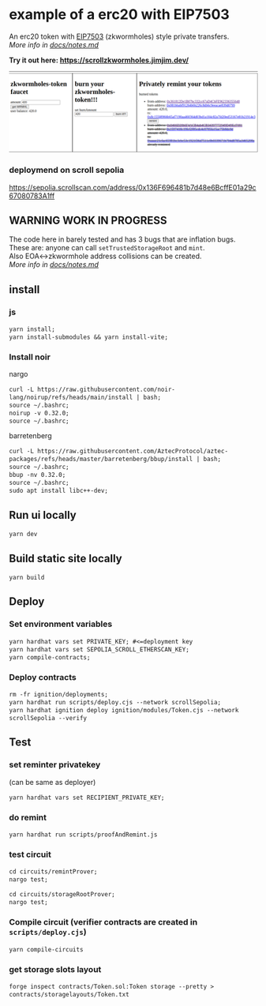 # example of a erc20 with EIP7503 
An erc20 token with [EIP7503](https://eips.ethereum.org/EIPS/eip-7503) (zkwormholes) style private transfers.  
*More info in [docs/notes.md](https://github.com/jimjimvalkema/scrollZkWormholes/blob/main/docs/notes.md#L1)*

**Try it out here: https://scrollzkwormholes.jimjim.dev/**  
<!-- TODO -> *Or on ipfs: https://bafybeia3aeuhou4jwtoakvds7ya5qxe5hwjqchmabvvvuwvd6thnqubgzm.ipfs.dweb.link/* -->


![ui](./screenshots/2burns1remintui.png)  

### deploymend on scroll sepolia
https://sepolia.scrollscan.com/address/0x136F696481b7d48e6BcffE01a29c67080783A1ff

## WARNING WORK IN PROGRESS
The code here in barely tested and has 3 bugs that are inflation bugs.  
These are: anyone can call `setTrustedStorageRoot` and `mint`.  
Also EOA<->zkwormhole address collisions can be created.  
*More info in [docs/notes.md](https://github.com/jimjimvalkema/scrollZkWormholes/blob/main/docs/notes.md#L8)*


## install
### js
```shell
yarn install;
yarn install-submodules && yarn install-vite;
```
### Install noir
nargo
```shell
curl -L https://raw.githubusercontent.com/noir-lang/noirup/refs/heads/main/install | bash;
source ~/.bashrc;
noirup -v 0.32.0;
source ~/.bashrc;
```
barretenberg
```shell
curl -L https://raw.githubusercontent.com/AztecProtocol/aztec-packages/refs/heads/master/barretenberg/bbup/install | bash;
source ~/.bashrc;
bbup -nv 0.32.0;
source ~/.bashrc;
sudo apt install libc++-dev;
```

## Run ui locally
```shell
yarn dev
```

## Build static site locally
```shell
yarn build
```

## Deploy
### Set environment variables
```shell
yarn hardhat vars set PRIVATE_KEY; #<=deployment key
yarn hardhat vars set SEPOLIA_SCROLL_ETHERSCAN_KEY;
yarn compile-contracts;
```

### Deploy contracts
<!-- TODO dont do recompile circuits in scripts/deploy.cjs  -->
```shell
rm -fr ignition/deployments;
yarn hardhat run scripts/deploy.cjs --network scrollSepolia;
yarn hardhat ignition deploy ignition/modules/Token.cjs --network scrollSepolia --verify 
```


## Test
### set reminter privatekey 
(can be same as deployer)
```shell
yarn hardhat vars set RECIPIENT_PRIVATE_KEY;
```  
  
### do remint
```shell
yarn hardhat run scripts/proofAndRemint.js 
```


### test circuit
```shell
cd circuits/remintProver;
nargo test;
```
```shell
cd circuits/storageRootProver;
nargo test;
```

### Compile circuit (verifier contracts are created in `scripts/deploy.cjs`)
```shell
yarn compile-circuits 
```
### get storage slots layout
```shell
forge inspect contracts/Token.sol:Token storage --pretty > contracts/storagelayouts/Token.txt
```